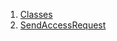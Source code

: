 

1. [Classes](views_after_auth_screens_join_org_after_auth_access_request_screen/views_after_auth_screens_join_org_after_auth_access_request_screen-library.html#classes)
2. [SendAccessRequest](views_after_auth_screens_join_org_after_auth_access_request_screen/SendAccessRequest-class.html)
